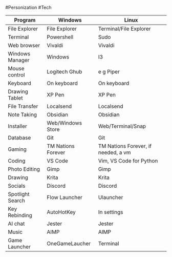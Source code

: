 #Personization #Tech

| Program          | Windows            | Linux                               |
| ---------------- | ------------------ | ----------------------------------- |
| File Explorer    | File Explorer      | Terminal/File Explorer              |
| Terminal         | Powershell         | Sudo                                |
| Web browser      | Vivaldi            | Vivaldi                             |
| Windows Manager  | Windows            | I3                                  |
| Mouse control    | Logitech Ghub      | e g Piper                           |
| Keyboard         | On keyboard        | On keyboard                         |
| Drawing Tablet   | XP Pen             | XP Pen                              |
| File Transfer    | Localsend          | Localsend                           |
| Note Taking      | Obsidian           | Obsidian                            |
| Installer        | Web/Windows Store  | Web/Terminal/Snap                   |
| Database         | Git                | Git                                 |
| Gaming           | TM Nations Forever | TM Nations Forever, if needed, a vm |
| Coding           | VS Code            | Vim, VS Code for Python             |
| Photo Editing    | Gimp               | Gimp                                |
| Drawing          | Krita              | Krita                               |
| Socials          | Discord            | Discord                             |
| Spotlight Search | Flow Launcher      | Ulauncher                           |
| Key Rebinding    | AutoHotKey         | In settings                         |
| AI chat          | Jester             | Jester                              |
| Music            | AIMP               | AIMP                                |
| Game Launcher    | OneGameLaucher     | Terminal                            |
